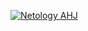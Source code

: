 [![Netology AHJ](https://github.com/MakinFantasy/dom/actions/workflows/web.yml/badge.svg)](https://github.com/MakinFantasy/dom/actions/workflows/web.yml)
